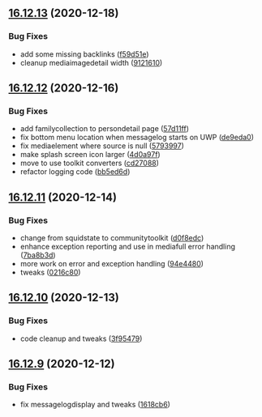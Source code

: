 ## [16.12.13](https://github.com/phandcock/GrampsView/compare/v16.12.12...v16.12.13) (2020-12-18)


### Bug Fixes

* add some missing backlinks ([f59d51e](https://github.com/phandcock/GrampsView/commit/f59d51ea991a67a829fdda29b3bb0321a81f9349))
* cleanup mediaimagedetail width ([9121610](https://github.com/phandcock/GrampsView/commit/91216106977cb79fdea712f322d4ccd631b59ceb))



## [16.12.12](https://github.com/phandcock/GrampsView/compare/v16.12.11...v16.12.12) (2020-12-16)


### Bug Fixes

* add familycollection to persondetail page ([57d11ff](https://github.com/phandcock/GrampsView/commit/57d11ff2fed168d295f4a1f6f2b1f6b7320ce484))
* fix bottom menu location when messagelog starts on UWP ([de9eda0](https://github.com/phandcock/GrampsView/commit/de9eda0cb4189bd28c93806b3e41903a3b557070))
* fix mediaelement where source is null ([5793997](https://github.com/phandcock/GrampsView/commit/5793997564458e98c86ef723bf1a4e5c9d0bbf3d))
* make splash screen icon larger ([4d0a97f](https://github.com/phandcock/GrampsView/commit/4d0a97fd7a20365dd8050b281c49ee768a018277))
* move to use toolkit converters ([cd27088](https://github.com/phandcock/GrampsView/commit/cd27088679ec1dff67110dcda0ea6cca21849c3a))
* refactor logging code ([bb5ed6d](https://github.com/phandcock/GrampsView/commit/bb5ed6d357d943838304a5173863571e049bb72d))



## [16.12.11](https://github.com/phandcock/GrampsView/compare/v16.12.10...v16.12.11) (2020-12-14)


### Bug Fixes

* change from squidstate to communitytoolkit ([d0f8edc](https://github.com/phandcock/GrampsView/commit/d0f8edc2516e7396d795ca37b485300b3ff9b9bc))
* enhance exception reporting and use in mediafull error handling ([7ba8b3d](https://github.com/phandcock/GrampsView/commit/7ba8b3d1ce99852ae92facf06200ea13365b0e98))
* more work on error and exception handling ([94e4480](https://github.com/phandcock/GrampsView/commit/94e44807fb5bb55db10e463693dca2e2b5afe42e))
* tweaks ([0216c80](https://github.com/phandcock/GrampsView/commit/0216c804946a7f84f4805f89c3de521bd7a43a75))



## [16.12.10](https://github.com/phandcock/GrampsView/compare/v16.12.9...v16.12.10) (2020-12-13)


### Bug Fixes

* code cleanup and tweaks ([3f95479](https://github.com/phandcock/GrampsView/commit/3f95479211c77bd8ca2aad8100f2bd52dbe79093))



## [16.12.9](https://github.com/phandcock/GrampsView/compare/v16.12.8...v16.12.9) (2020-12-12)


### Bug Fixes

* fix messagelogdisplay and tweaks ([1618cb6](https://github.com/phandcock/GrampsView/commit/1618cb689dd5295e5c3f3bb6aaff7fe02007ac6c))



